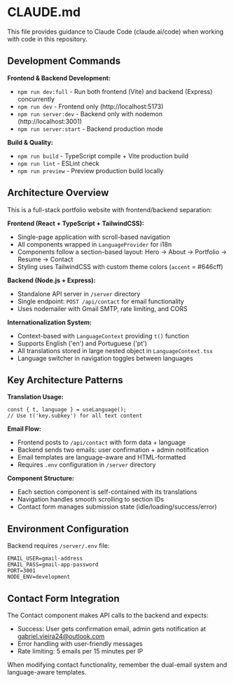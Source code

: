 # CLAUDE.md

This file provides guidance to Claude Code (claude.ai/code) when working with code in this repository.

## Development Commands

**Frontend & Backend Development:**
- `npm run dev:full` - Run both frontend (Vite) and backend (Express) concurrently
- `npm run dev` - Frontend only (http://localhost:5173)
- `npm run server:dev` - Backend only with nodemon (http://localhost:3001)
- `npm run server:start` - Backend production mode

**Build & Quality:**
- `npm run build` - TypeScript compile + Vite production build
- `npm run lint` - ESLint check
- `npm run preview` - Preview production build locally

## Architecture Overview

This is a full-stack portfolio website with frontend/backend separation:

**Frontend (React + TypeScript + TailwindCSS):**
- Single-page application with scroll-based navigation
- All components wrapped in `LanguageProvider` for i18n
- Components follow a section-based layout: Hero → About → Portfolio → Resume → Contact
- Styling uses TailwindCSS with custom theme colors (`accent` = #646cff)

**Backend (Node.js + Express):**
- Standalone API server in `/server` directory
- Single endpoint: `POST /api/contact` for email functionality
- Uses nodemailer with Gmail SMTP, rate limiting, and CORS

**Internationalization System:**
- Context-based with `LanguageContext` providing `t()` function
- Supports English ('en') and Portuguese ('pt')
- All translations stored in large nested object in `LanguageContext.tsx`
- Language switcher in navigation toggles between languages

## Key Architecture Patterns

**Translation Usage:**
```tsx
const { t, language } = useLanguage();
// Use t('key.subkey') for all text content
```

**Email Flow:**
- Frontend posts to `/api/contact` with form data + language
- Backend sends two emails: user confirmation + admin notification
- Email templates are language-aware and HTML-formatted
- Requires `.env` configuration in `/server` directory

**Component Structure:**
- Each section component is self-contained with its translations
- Navigation handles smooth scrolling to section IDs
- Contact form manages submission state (idle/loading/success/error)

## Environment Configuration

Backend requires `/server/.env` file:
```env
EMAIL_USER=gmail-address
EMAIL_PASS=gmail-app-password
PORT=3001
NODE_ENV=development
```

## Contact Form Integration

The Contact component makes API calls to the backend and expects:
- Success: User gets confirmation email, admin gets notification at gabriel.vieira24@outlook.com
- Error handling with user-friendly messages
- Rate limiting: 5 emails per 15 minutes per IP

When modifying contact functionality, remember the dual-email system and language-aware templates.